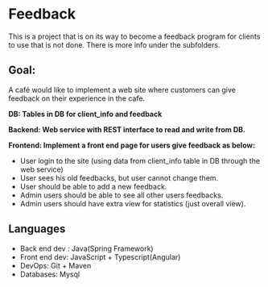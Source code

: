 # Feedback
This is a project that is on its way to become a feedback program for clients to use that is not done. 
There is more info under the subfolders.


## Goal:
A café would like to implement a web site where customers can give feedback on their experience in the cafe.

**DB: Tables in DB for client_info and feedback**

**Backend: Web service with REST interface to read and write from DB.**

**Frontend: Implement a front end page for users give feedback as below:**
* User login to the site (using data from client_info table in DB through the web service)
*	User sees his old feedbacks, but user cannot change them.
*	User should be able to add a new feedback.
*	Admin users should be able to see all other users feedbacks.
*	Admin users should have extra view for statistics (just overall view).
  
## Languages
*	Back end dev : Java(Spring Framework)
* Front end dev: JavaScript + Typescript(Angular)
*	DevOps: Git + Maven
*	Databases: Mysql
